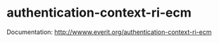 authentication-context-ri-ecm
=============================

Documentation: http://wwww.everit.org/authentication-context-ri-ecm
